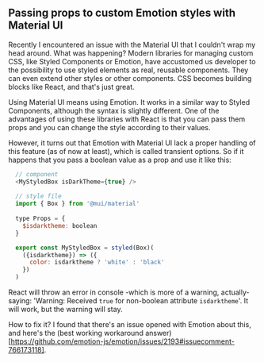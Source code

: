 ## Passing props to custom Emotion styles with Material UI

Recently I encountered an issue with the Material UI that I couldn't wrap my head around. What was happening?
Modern libraries for managing custom CSS, like Styled Components or Emotion, have accustomed us developer to the possibility to use styled elements as real, reusable components. They can even extend other styles or other components. CSS becomes building blocks like React, and that's just great.

Using Material UI means using Emotion. It works in a similar way to Styled Components, although the syntax is slightly different. 
One of the advantages of using these libraries with React is that you can pass them props and you can change the style according to their values.

However, it turns out that Emotion with Material UI lack a proper handling of this feature (as of now at least), which is called transient options.
So if it happens that you pass a boolean value as a prop and use it like this:
```js
  // component
  <MyStyledBox isDarkTheme={true} />
  
  // style file
  import { Box } from '@mui/material'
  
  type Props = {
    $isdarktheme: boolean
  }

  export const MyStyledBox = styled(Box)(
    ({isdarktheme}) => ({
      color: isdarktheme ? 'white' : 'black'
    })
  )
```

React will throw an error in console -which is more of a warning, actually- saying: 'Warning: Received `true` for non-boolean attribute `isdarktheme`'.
It will work, but the warning will stay.

How to fix it? I found that there's an issue opened with Emotion about this, and here's the (best working workaround answer)[https://github.com/emotion-js/emotion/issues/2193#issuecomment-766173118]. 
